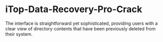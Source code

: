 # iTop-Data-Recovery-Pro-Crack
The interface is straightforward yet sophisticated, providing users with a clear view of directory contents that have been previously deleted from their system.
